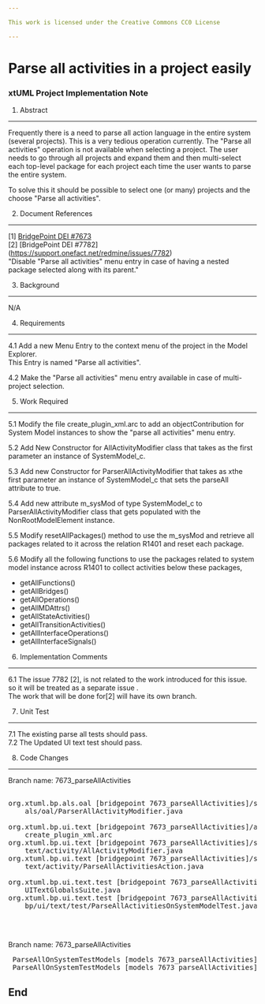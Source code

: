 ```yaml
---

This work is licensed under the Creative Commons CC0 License

---
```


# Parse all activities in a project easily  
### xtUML Project Implementation Note
 
 
1. Abstract
-----------
Frequently there is a need to parse all action language in the entire system 
(several projects). This is a very tedious operation currently. 
The "Parse all activities" operation is not available when selecting a project.
The user needs to go through all projects and expand them and then
multi-select each top-level package for each project each time the user wants to 
parse the entire system.

To solve this it should be possible to select one (or many) projects and the 
choose "Parse all activities".



2. Document References
----------------------
[1] [BridgePoint DEI #7673](https://support.onefact.net/redmine/issues/7673)  
[2] [BridgePoint DEI #7782] (https://support.onefact.net/redmine/issues/7782)  
    "Disable "Parse all activities" menu entry in case of having a nested package selected along with its parent."
   
   
3. Background
-------------
N/A

4. Requirements
---------------
4.1  Add a new Menu Entry to the context menu of the project in the Model Explorer.  
     This Entry is named "Parse all activities".  
     
4.2  Make the "Parse all activities" menu entry available in case of
     multi-project selection.
 

5. Work Required
----------------
5.1 Modify the file create_plugin_xml.arc to add an objectContribution for 
    System Model instances to show the "parse all activities" menu entry. 
    
5.2 Add New Constructor for AllActivityModifier class that takes as the first 
    parameter an instance of SystemModel_c.
        
5.3 Add new Constructor for ParserAllActivityModifier that takes as xthe first 
    parameter an instance of SystemModel_c that sets the parseAll attribute 
    to true.
    
5.4 Add new attribute m_sysMod of type SystemModel_c to ParserAllActivityModifier
    class  that gets populated with the NonRootModelElement instance.
    
5.5 Modify resetAllPackages() method to use the m_sysMod and retrieve all 
    packages related to it across the relation R1401 and reset each package.
    
5.6 Modify all the following functions to use the packages related to system model
    instance across R1401 to collect activities below these packages, 
   - getAllFunctions() 
   - getAllBridges()
   - getAllOperations() 
   - getAllMDAttrs() 
   - getAllStateActivities() 
   - getAllTransitionActivities() 
   - getAllInterfaceOperations()  
   - getAllInterfaceSignals()    
    
    

6. Implementation Comments
--------------------------
6.1 The issue 7782 [2], is not related to the work introduced for this issue.  
    so it will be treated as a separate issue .  
    The work that will be done for[2] will have its own branch.   
    
    
 
7. Unit Test
------------
7.1 The existing parse all tests should pass.  
7.2 The Updated UI text test should pass.
 

8. Code Changes
---------------
Branch name: 7673_parseAllActivities  

<pre>
 
org.xtuml.bp.als.oal [bridgepoint 7673_parseAllActivities]/src/org/xtuml/bp/
    als/oal/ParserAllActivityModifier.java

org.xtuml.bp.ui.text [bridgepoint 7673_parseAllActivities]/arc/
    create_plugin_xml.arc
org.xtuml.bp.ui.text [bridgepoint 7673_parseAllActivities]/src/org/xtuml/bp/ui/
    text/activity/AllActivityModifier.java
org.xtuml.bp.ui.text [bridgepoint 7673_parseAllActivities]/src/org/xtuml/bp/ui/
    text/activity/ParseAllActivitiesAction.java

org.xtuml.bp.ui.text.test [bridgepoint 7673_parseAllActivities]/src/
    UITextGlobalsSuite.java
org.xtuml.bp.ui.text.test [bridgepoint 7673_parseAllActivities]/src/org/xtuml/
    bp/ui/text/test/ParseAllActivitiesOnSystemModelTest.java



</pre>

Branch name: 7673_parseAllActivities  

<pre>
 ParseAllOnSystemTestModels [models 7673_parseAllActivities]/ProjectOne.xtuml
 ParseAllOnSystemTestModels [models 7673_parseAllActivities]/ProjectTwo.xtuml
</pre>



End
---

